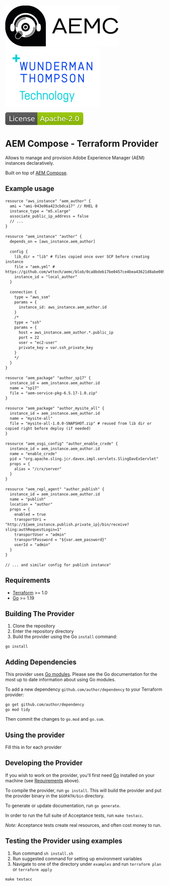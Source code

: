 ![AEM Compose Logo](docs/logo-with-text.png)
[![WTT Logo](docs/wtt-logo.png)](https://www.wundermanthompson.com/service/technology)

[![Apache License, Version 2.0, January 2004](docs/apache-license-badge.svg)](http://www.apache.org/licenses/)

# AEM Compose - Terraform Provider

Allows to manage and provision Adobe Experience Manager (AEM) instances declaratively. 

Built on top of [AEM Compose](https://github.com/wttech/aemc).

## Example usage

```hcl
resource "aws_instance" "aem_author" {
  ami = "ami-043e06a423cbdca17" // RHEL 8
  instance_type = "m5.xlarge"
  associate_public_ip_address = false
  // ...
}

resource "aem_instance" "author" {
  depends_on = [aws_instance.aem_author]
  
  config {
    lib_dir = "lib" # files copied once over SCP before creating instance 
    file = "aem.yml" # https://github.com/wttech/aemc/blob/0ca8bdeb17be0457ce4bea43621d8abe08948431/pkg/project/app_classic/aem/default/etc/aem.yml
    instance_id = "local_author"
  }
  
  connection {
    type = "aws_ssm"
    params = {
      instance_id: aws_instance.aem_author.id
    }
    /*
    type = "ssh"
    params = {
      host = aws_instance.aem_author.*.public_ip
      port = 22
      user = "ec2-user"
      private_key = var.ssh_private_key
    }
    */
  }
}

resource "aem_package" "author_sp17" {
  instance_id = aem_instance.aem_author.id
  name = "sp17"
  file = "aem-service-pkg-6.5.17-1.0.zip"
}

resource "aem_package" "author_mysite_all" {
  instance_id = aem_instance.aem_author.id
  name = "mysite-all"
  file = "mysite-all-1.0.0-SNAPSHOT.zip" # reused from lib dir or copied right before deploy (if needed) 
}

resource "aem_osgi_config" "author_enable_crxde" {
  instance_id = aem_instance.aem_author.id
  name = "enable_crxde"
  pid = "org.apache.sling.jcr.davex.impl.servlets.SlingDavExServlet"
  props = {
    alias = "/crx/server"
  }
}

resource "aem_repl_agent" "author_publish" {
  instance_id = aem_instance.aem_author.id
  name = "publish"
  location = "author"
  props = {
    enabled = true
    transportUri = "http://${aem_instance.publish.private_ip}/bin/receive?sling:authRequestLogin=1"
    transportUser = "admin"
    transportPassword = "${var.aem_password}"
    userId = "admin"
  }
}

// ... and similar config for publish instance"
```

## Requirements

- [Terraform](https://developer.hashicorp.com/terraform/downloads) >= 1.0
- [Go](https://golang.org/doc/install) >= 1.19

## Building The Provider

1. Clone the repository
1. Enter the repository directory
1. Build the provider using the Go `install` command:

```shell
go install
```

## Adding Dependencies

This provider uses [Go modules](https://github.com/golang/go/wiki/Modules).
Please see the Go documentation for the most up to date information about using Go modules.

To add a new dependency `github.com/author/dependency` to your Terraform provider:

```shell
go get github.com/author/dependency
go mod tidy
```

Then commit the changes to `go.mod` and `go.sum`.

## Using the provider

Fill this in for each provider

## Developing the Provider

If you wish to work on the provider, you'll first need [Go](http://www.golang.org) installed on your machine (see [Requirements](#requirements) above).

To compile the provider, run `go install`. This will build the provider and put the provider binary in the `$GOPATH/bin` directory.

To generate or update documentation, run `go generate`.

In order to run the full suite of Acceptance tests, run `make testacc`.

*Note:* Acceptance tests create real resources, and often cost money to run.

## Testing the Provider using examples

1. Run command `sh install.sh`
2. Run suggested command for setting up environment variables
3. Navigate to one of the directory under `examples` and run `terraform plan` or `terraform apply` 

```shell
make testacc
```
